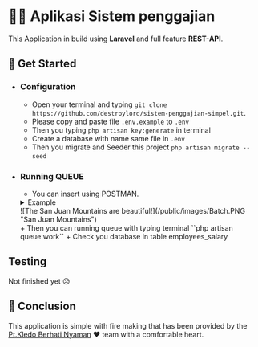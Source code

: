 # 👨‍💻 Aplikasi Sistem penggajian

This Application in build using **Laravel** and full feature **REST-API**.

## 📍 Get Started

+ ### Configuration
    + Open your terminal and typing ``git clone https://github.com/destroylord/sistem-penggajian-simpel.git``.
    + Please copy and paste file ``.env.example`` to ``.env``
    + Then you typing ``php artisan key:generate`` in terminal
    + Create a database with name same file in ``.env``
    + Then you migrate and Seeder this project ``php artisan migrate --seed``

+ ### Running QUEUE
    + You can insert using POSTMAN.
    <details>
    <summary>Example<summary>
    ![The San Juan Mountains are beautiful!](/public/images/Batch.PNG "San Juan Mountains")
    </details>
    + Then you can running queue with typing terminal ``php artisan queue:work``
    + Check you database in table employees_salary

## Testing 

Not finished yet 😥

## 📎 Conclusion

This application is simple with fire making that has been provided by the [Pt.Kledo Berhati Nyaman](https://kledo.com/) ❤️ team with a comfortable heart.
